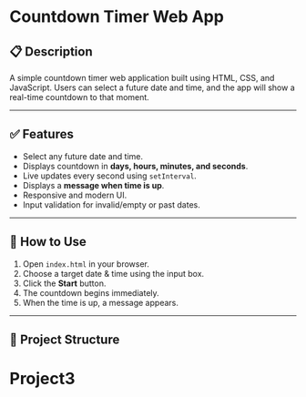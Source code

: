 # Countdown Timer Web App

## 📋 Description

A simple countdown timer web application built using HTML, CSS, and JavaScript. Users can select a future date and time, and the app will show a real-time countdown to that moment.

---

## ✅ Features

- Select any future date and time.
- Displays countdown in **days, hours, minutes, and seconds**.
- Live updates every second using `setInterval`.
- Displays a **message when time is up**.
- Responsive and modern UI.
- Input validation for invalid/empty or past dates.

---

## 🚀 How to Use

1. Open `index.html` in your browser.
2. Choose a target date & time using the input box.
3. Click the **Start** button.
4. The countdown begins immediately.
5. When the time is up, a message appears.

---

## 📁 Project Structure

# Project3

